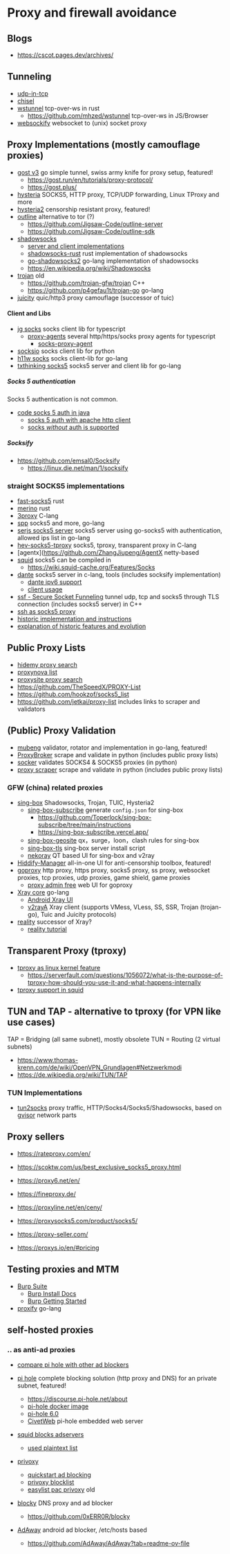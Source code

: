 # Proxy and firewall avoidance

## Blogs 

* https://cscot.pages.dev/archives/

## Tunneling

* [udp-in-tcp](https://github.com/wangyu-/udp2raw-tunnel)
* [chisel](https://github.com/jpillora/chisel)
* [wstunnel](https://github.com/erebe/wstunnel) tcp-over-ws in rust
  + https://github.com/mhzed/wstunnel tcp-over-ws in JS/Browser
* [websockify](https://github.com/novnc/websockify) websocket to (unix) socket proxy

## Proxy Implementations (mostly camouflage proxies)

* [gost v3](https://github.com/go-gost/gost) go simple tunnel, swiss army knife for proxy setup, featured!
  + https://gost.run/en/tutorials/proxy-protocol/
  + https://gost.plus/
* [hysteria](https://github.com/apernet/hysteria) SOCKS5, HTTP proxy, TCP/UDP forwarding, Linux TProxy and more
* [hysteria2](https://v2.hysteria.network/) censorship resistant proxy, featured!
* [outline](https://getoutline.org/de/) alternative to tor (?)
  + https://github.com/Jigsaw-Code/outline-server
  + https://github.com/Jigsaw-Code/outline-sdk
* [shadowsocks](https://shadowsocks.org/)
  + [server and client implementations](https://shadowsocks.org/doc/getting-started.html)
  + [shadowsocks-rust](https://github.com/shadowsocks/shadowsocks-rust) rust implementation of shadowsocks
  + [go-shadowsocks2](https://github.com/shadowsocks/go-shadowsocks2) go-lang implementation of shadowsocks
  + https://en.wikipedia.org/wiki/Shadowsocks
* [trojan](https://trojan-gfw.github.io/trojan/overview) old
  + https://github.com/trojan-gfw/trojan C++
  + https://github.com/p4gefau1t/trojan-go go-lang
* [juicity](https://github.com/juicity/juicity) quic/http3 proxy camouflage (successor of tuic)

#### Client and Libs

* [jg socks](https://github.com/JoshGlazebrook/socks) socks client lib for typescript
  + [proxy-agents](https://github.com/TooTallNate/proxy-agents) several http/https/socks proxy agents for typescript
    - [socks-proxy-agent](https://github.com/TooTallNate/proxy-agents/tree/main/packages/socks-proxy-agent)
* [socksio](https://github.com/sethmlarson/socksio) socks client lib for python
* [h11w socks](https://github.com/h12w/socks) socks client-lib for go-lang
* [txthinking socks5](https://github.com/txthinking/socks5) socks5 server and client lib for go-lang

##### Socks 5 authentication

Socks 5 authentication is not common.

* [code socks 5 auth in java](https://stackoverflow.com/questions/51335051/java-how-to-setup-socks-proxy-with-credentials)
  + [socks 5 auth with apache http client](https://stackoverflow.com/questions/22937983/how-to-use-socks-5-proxy-with-apache-http-client-4)
  + [socks _without_ auth is supported](https://stackoverflow.com/questions/5697371/how-to-use-socks-in-java)

##### Socksify

* https://github.com/emsal0/Socksify
  + https://linux.die.net/man/1/socksify

### straight SOCKS5 implementations

* [fast-socks5](https://github.com/dizda/fast-socks5) rust
* [merino](https://github.com/ajmwagar/merino) rust
* [3proxy](https://github.com/3proxy/3proxy) C-lang
* [spp](https://github.com/esrrhs/spp) socks5 and more, go-lang
* [serjs socks5 server](https://github.com/serjs/socks5-server) socks5 server using go-socks5 with authentication, allowed ips list in go-lang
* [hev-socks5-tproxy](https://github.com/heiher/hev-socks5-tproxy) socks5, tproxy, transparent proxy in C-lang
* [agentx](https://github.com/ZhangJiupeng/AgentX netty-based
* [squid](http://www.squid-cache.org/) socks5 can be compiled in
  + https://wiki.squid-cache.org/Features/Socks
* [dante](https://www.inet.no/dante/status.html) socks5 server in c-lang, tools (includes socksify implementation)
  + [dante ipv6 support](https://www.inet.no/dante/doc/latest/config/ipv6.html)
  + [client usage](https://www.inet.no/dante/doc/latest/config/client.html)
* [ssf - Secure Socket Funneling](https://github.com/securesocketfunneling/ssf) tunnel udp, tcp and socks5 through TLS connection (includes socks5 server) in C++
* [ssh as socks5 proxy](https://catonmat.net/linux-socks5-proxy)
* [historic implementation and instructions](https://einstein.informatik.uni-oldenburg.de/rechnernetze/socks.htm)
* [explanation of historic features and evolution](https://fineproxy.de/knowledge-base/was-sind-socks-proxys/)

## Public Proxy Lists

* [hidemy proxy search](https://hidemy.io/de/proxy-list/)
* [proxynova list](https://www.proxynova.com/)
* [proxysite proxy search](https://www.proxysite.com/)
* https://github.com/TheSpeedX/PROXY-List
* https://github.com/hookzof/socks5_list
* https://github.com/jetkai/proxy-list includes links to scraper and validators

## (Public) Proxy Validation

* [mubeng](https://github.com/kitabisa/mubeng) validator, rotator and implementation in go-lang, featured!
* [ProxyBroker](https://github.com/constverum/ProxyBroker) scrape and validate in python (includes public proxy lists)
* [socker](https://github.com/TheSpeedX/socker) validates SOCKS4 & SOCKS5 proxies (in python)
* [proxy scraper](https://github.com/iw4p/proxy-scraper) scrape and validate in python (includes public proxy lists)

### GFW (china) related proxies

* [sing-box](https://sing-box.sagernet.org/manual/proxy/server/)  Shadowsocks, Trojan, TUIC, Hysteria2 
  + [sing-box-subscribe](https://github.com/Toperlock/sing-box-subscribe/blob/main/instructions/README.md) generate `config.json` for sing-box
    - https://github.com/Toperlock/sing-box-subscribe/tree/main/instructions
    - https://sing-box-subscribe.vercel.app/
  + [sing-box-geosite](https://github.com/Toperlock/sing-box-geosite) qx，surge，loon，clash rules for sing-box
  + [sing-box-tls](https://codeberg.org/l0Ye2sE/sing-box-stls) sing-box server install script
  + [nekoray](https://github.com/Matsuridayo/nekoray) QT based UI for sing-box and v2ray
* [Hiddify-Manager](https://github.com/hiddify/Hiddify-Manager) all-in-one UI for anti-censorship toolbox, featured!
* [goproxy](https://github.com/snail007/goproxy) http proxy, https proxy, socks5 proxy, ss proxy, websocket proxies, tcp proxies, udp proxies, game shield, game proxies
  + [proxy admin free](https://github.com/snail007/proxy_admin_free) web UI for goproxy
* [Xray core](https://github.com/XTLS/Xray-core) go-lang
  + [Android Xray UI](https://github.com/SaeedDev94/Xray)
  + [v2rayA](https://github.com/v2rayA/v2rayA) Xray client (supports VMess, VLess, SS, SSR, Trojan (trojan-go), Tuic and Juicity protocols)
* [reality](https://github.com/XTLS/REALITY) successor of Xray?
  + [reality tutorial](https://cscot.pages.dev/2023/03/02/Xray-REALITY-tutorial/)

## Transparent Proxy (tproxy)

* [tproxy as linux kernel feature](https://docs.kernel.org/networking/tproxy.html)
  + https://serverfault.com/questions/1056072/what-is-the-purpose-of-tproxy-how-should-you-use-it-and-what-happens-internally
* [tproxy support in squid](https://wiki.squid-cache.org/Features/Tproxy4)

## TUN and TAP - alternative to tproxy (for VPN like use cases)

TAP = Bridging (all same subnet), mostly obsolete
TUN = Routing (2 virtual subnets)

* https://www.thomas-krenn.com/de/wiki/OpenVPN_Grundlagen#Netzwerkmodi
* https://de.wikipedia.org/wiki/TUN/TAP

### TUN Implementations

* [tun2socks](https://github.com/xjasonlyu/tun2socks) proxy traffic, HTTP/Socks4/Socks5/Shadowsocks, based on [gvisor](https://gvisor.dev/) network parts

## Proxy sellers

* https://rateproxy.com/en/
* https://scoktw.com/us/best_exclusive_socks5_proxy.html

* https://proxy6.net/en/
* https://fineproxy.de/
* https://proxyline.net/en/ceny/
* https://proxysocks5.com/product/socks5/
* https://proxy-seller.com/
* https://proxys.io/en/#pricing

## Testing proxies and MTM

* [Burp Suite](https://portswigger.net/burp/communitydownload)
  + [Burp Install Docs](https://portswigger.net/burp/documentation/desktop/getting-started/download-and-install)
  + [Burp Getting Started](https://portswigger.net/burp/documentation/desktop/getting-started)
* [proxify](https://github.com/projectdiscovery/proxify) go-lang

## self-hosted proxies

### .. as anti-ad proxies

* [compare pi hole with other ad blockers](https://pihole.de/pi-hole-vs-top-werbeblocker-ein-detaillierter-vergleich/)

* [pi hole](https://pi-hole.net/) complete blocking solution (http proxy and DNS) for an private subnet, featured!
  + https://discourse.pi-hole.net/about
  + [pi-hole docker image](https://github.com/pi-hole/docker-pi-hole?tab=readme-ov-file)
  + [pi-hole 6.0](https://linuxnews.de/pi-hole-6-0-mit-eigenem-webserver/)
  + [CivetWeb](https://github.com/civetweb/civetweb) pi-hole embedded web server
* [squid blocks adservers](https://blog.cyberfront.org/index.php/2021/12/10/squid-block-adservers/)
  + [used plaintext list](https://pgl.yoyo.org/adservers/#plaintext)
* [privoxy](https://www.privoxy.org/)
  + [quickstart ad blocking](https://www.privoxy.org/user-manual/quickstart.html)
  + [privoxy blocklist](https://github.com/Andrwe/privoxy-blocklist)
  + [easylist pac privoxy](https://github.com/essandess/easylist-pac-privoxy) old
* [blocky](https://0xerr0r.github.io/blocky/) DNS proxy and ad blocker
  + https://github.com/0xERR0R/blocky
* [AdAway](https://adaway.org/) android ad blocker, /etc/hosts based
  + https://github.com/AdAway/AdAway?tab=readme-ov-file

